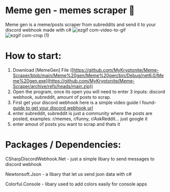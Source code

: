 # Meme gen - memes scraper 📝
Meme gen is a meme/posts scraper from subreddits and send it to your discord webhook made with c#
![ezgif com-video-to-gif](https://github.com/MyKryptonite/Meme-Scraper/assets/138227664/3783ad3f-1479-4e8c-bfed-24779f058de7) ![ezgif com-crop (1)](https://github.com/MyKryptonite/Meme-Scraper/assets/138227664/f12cfcc5-de1e-43cc-a1cd-50d9f36c96c4)

# How to start:
1. Download [MemeGen] File ([https://github.com/MyKryptonite/Meme-Scraper/blob/main/Meme%20gen/Meme%20gen/bin/Debug/net6.0/Meme%20gen.exe](https://github.com/MyKryptonite/Meme-Scraper/archive/refs/heads/main.zip))
2. Open the program, once its open you will need to enter 3 inputs: discord webhook, subreddit, amount of posts to scrap.
3. First get your discord webhook here is a simple video guide I found- [guide to get your discord webhook url](https://youtu.be/fKksxz2Gdnc?t=13)
4. enter subreddit, subreddit is just a community where the posts are posted, examples: r/memes, r/funny, r/AskReddit... just google it
5. enter amout of posts you want to scrap and thats it

# Packages / Dependencies:
CSharpDiscordWebhook.Net - just a simple libary to send messages to discord webhook

Newtonsoft.Json - a libary that let us send json data with c#

Colorful.Console - libary used to add colors easily for console apps 
